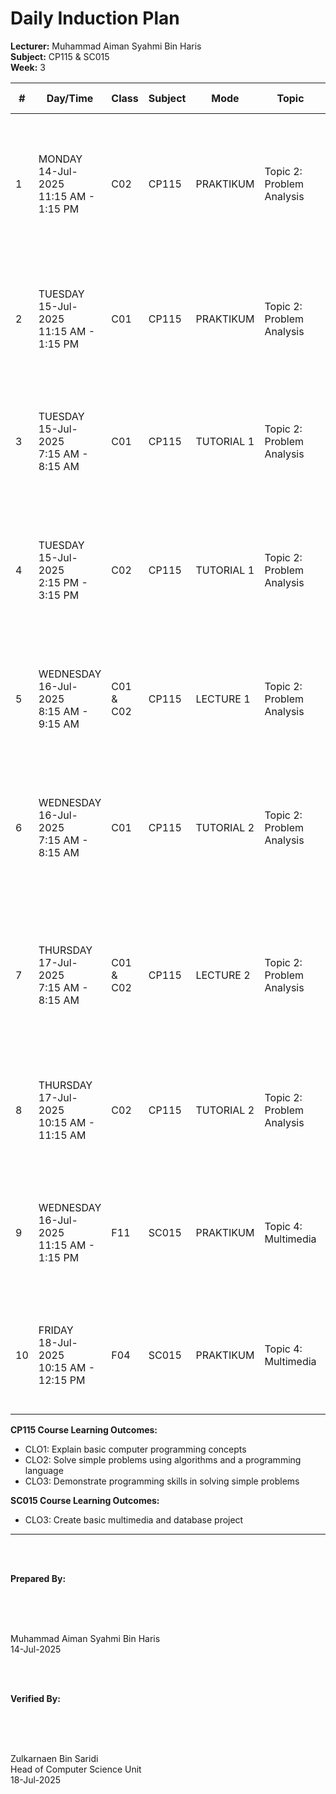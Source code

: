 # Daily Induction Plan

<style>
@media print {
  @page {
    size: A4 landscape !important;
    margin: 0.3in !important;
  }
  body {
    transform: rotate(90deg);
    transform-origin: left top;
    width: 100vh;
    height: 100vw;
    overflow: hidden;
    position: absolute;
    top: 100%;
    left: 0;
  }
  table {
    font-size: 8px;
    width: 100%;
    border-collapse: collapse;
  }
  th, td {
    padding: 2px;
    border: 1px solid #ccc;
    word-wrap: break-word;
  }
}
@page {
  size: A4 landscape !important;
}
</style>

**Lecturer:** Muhammad Aiman Syahmi Bin Haris  
**Subject:** CP115 & SC015  
**Week:** 3

| # | Day/Time | Class | Subject | Mode | Topic | Learning Outcome | CLO | Reflection |
|---|----------|-------|---------|------|-------|------------------|-----|------------|
| 1 | MONDAY<br>14-Jul-2025<br>11:15 AM - 1:15 PM | C02 | CP115 | PRAKTIKUM | Topic 2: Problem Analysis | (j) Apply any control structure to solve the given problem statements using software | CLO3 | Most students adapt to the programming tools well, though some need additional support with advanced features |
| 2 | TUESDAY<br>15-Jul-2025<br>11:15 AM - 1:15 PM | C01 | CP115 | PRAKTIKUM | Topic 2: Problem Analysis | (j) Apply any control structure to solve the given problem statements using software | CLO3 | Students successfully apply control structures to solve practical programming problems |
| 3 | TUESDAY<br>15-Jul-2025<br>7:15 AM - 8:15 AM | C01 | CP115 | TUTORIAL 1 | Topic 2: Problem Analysis | (c) Apply the IPO model to solve the given scenarios | CLO2 | Students can apply the IPO model to simple scenarios but struggle with complex problem identification |
| 4 | TUESDAY<br>15-Jul-2025<br>2:15 PM - 3:15 PM | C02 | CP115 | TUTORIAL 1 | Topic 2: Problem Analysis | (c) Apply the IPO model to solve the given scenarios | CLO2 | Most students understand IPO application, though some need guidance with process step identification |
| 5 | WEDNESDAY<br>16-Jul-2025<br>8:15 AM - 9:15 AM | C01 & C02 | CP115 | LECTURE 1 | Topic 2: Problem Analysis | (b) Identify input, process and output in the given scenarios | CLO1 | Students can clearly identify input and output components but find process steps more challenging |
| 6 | WEDNESDAY<br>16-Jul-2025<br>7:15 AM - 8:15 AM | C01 | CP115 | TUTORIAL 2 | Topic 2: Problem Analysis | (e) Apply the IPO model with sequence structure based on problem statements | CLO1, CLO2 | Students understand sequential logic but struggle with translating complex problems into structured format |
| 7 | THURSDAY<br>17-Jul-2025<br>7:15 AM - 8:15 AM | C01 & C02 | CP115 | LECTURE 2 | Topic 2: Problem Analysis | (d) Identify sequence control structure | CLO1 | Most students grasp sequence control structure concepts and can identify sequential patterns in problems |
| 8 | THURSDAY<br>17-Jul-2025<br>10:15 AM - 11:15 AM | C02 | CP115 | TUTORIAL 2 | Topic 2: Problem Analysis | (e) Apply the IPO model with sequence structure based on problem statements | CLO1, CLO2 | Students successfully apply the IPO model with sequence structure to solve basic problem statements |
| 9 | WEDNESDAY<br>16-Jul-2025<br>11:15 AM - 1:15 PM | F11 | SC015 | PRAKTIKUM | Topic 4: Multimedia | (a) Identify five (5) multimedia elements (text, animation, graphic, audio, video) | CLO3 | Students successfully identify all five multimedia elements and understand their applications |
| 10 | FRIDAY<br>18-Jul-2025<br>10:15 AM - 12:15 PM | F04 | SC015 | PRAKTIKUM | Topic 4: Multimedia | (a) Identify five (5) multimedia elements (text, animation, graphic, audio, video) | CLO3 | Students find it challenging to integrate multiple multimedia elements cohesively |

**CP115 Course Learning Outcomes:**
- CLO1: Explain basic computer programming concepts
- CLO2: Solve simple problems using algorithms and a programming language  
- CLO3: Demonstrate programming skills in solving simple problems

**SC015 Course Learning Outcomes:**
- CLO3: Create basic multimedia and database project

---

<br><br>

**Prepared By:**

<br><br><br>

Muhammad Aiman Syahmi Bin Haris  
14-Jul-2025

<br><br>

**Verified By:**

<br><br><br>

Zulkarnaen Bin Saridi  
Head of Computer Science Unit  
18-Jul-2025